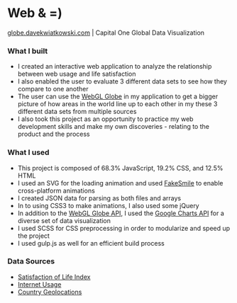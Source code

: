 # Web & =) 
[globe.davekwiatkowski.com](globe.davekwiatkowski.com) | Capital One Global Data Visualization 
### What I built
* I created an interactive web application to analyze the relationship between web usage and life satisfaction
* I also enabled the user to evaluate 3 different data sets to see how they compare to one another
* The user can use the [WebGL Globe](https://www.chromeexperiments.com/globe) in my application to get a bigger picture of how areas in the world line up to each other in my these 3 different data sets from multiple sources
* I also took this project as an opportunity to practice my web development skills and make my own discoveries - relating to the product and the process

### What I used
* This project is composed of 68.3% JavaScript, 19.2% CSS, and 12.5% HTML
* I used an SVG for the loading animation and used [FakeSmile](https://leunen.me/fakesmile/) to enable cross-platform animations
* I created JSON data for parsing as both files and arrays
* In to using CSS3 to make animations, I also used some jQuery
* In addition to the [WebGL Globe API](https://www.chromeexperiments.com/globe), I used the [Google Charts API](https://developers.google.com/chart/) for a diverse set of data visualization
* I used SCSS for CSS preprocessing in order to modularize and speed up the project
* I used gulp.js as well for an efficient build process

### Data Sources
* [Satisfaction of Life Index](https://en.wikipedia.org/wiki/Satisfaction_with_Life_Index)
* [Internet Usage](http://www.internetlivestats.com/internet-users-by-country/)
* [Country Geolocations](https://developers.google.com/public-data/docs/canonical/countries_csv)
